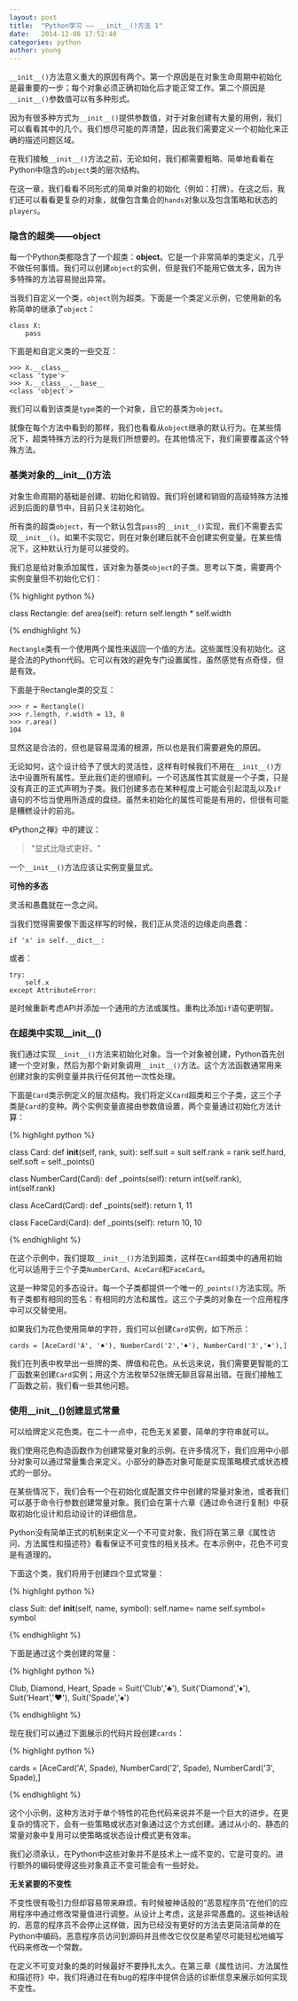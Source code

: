 ```yaml
---
layout: post
title:  "Python学习 —— __init__()方法 1"
date:   2014-12-08 17:52:40
categories: python
author: young
---
```


`__init__()`方法意义重大的原因有两个。第一个原因是在对象生命周期中初始化是最重要的一步；每个对象必须正确初始化后才能正常工作。第二个原因是`__init__()`参数值可以有多种形式。

因为有很多种方式为`__init__()`提供参数值，对于对象创建有大量的用例，我们可以看看其中的几个。我们想尽可能的弄清楚，因此我们需要定义一个初始化来正确的描述问题区域。

在我们接触`__init__()`方法之前，无论如何，我们都需要粗略、简单地看看在Python中隐含的`object`类的层次结构。

在这一章，我们看看不同形式的简单对象的初始化（例如：打牌）。在这之后，我们还可以看看更复杂的对象，就像包含集合的`hands`对象以及包含策略和状态的`players`。

### **隐含的超类——object**

每一个Python类都隐含了一个超类：**object**。它是一个非常简单的类定义，几乎不做任何事情。我们可以创建`object`的实例，但是我们不能用它做太多，因为许多特殊的方法容易抛出异常。

当我们自定义一个类，`object`则为超类。下面是一个类定义示例，它使用新的名称简单的继承了`object`：

    class X:
        pass

下面是和自定义类的一些交互：

    >>> X.__class__
    <class 'type'>
    >>> X.__class__.__base__
    <class 'object'>

我们可以看到该类是`type`类的一个对象，且它的基类为`object`。

就像在每个方法中看到的那样，我们也看看从`object`继承的默认行为。在某些情况下，超类特殊方法的行为是我们所想要的。在其他情况下，我们需要覆盖这个特殊方法。

### **基类对象的__init__()方法**

对象生命周期的基础是创建、初始化和销毁。我们将创建和销毁的高级特殊方法推迟到后面的章节中，目前只关注初始化。

所有类的超类`object`，有一个默认包含`pass`的`__init__()`实现，我们不需要去实现`__init__()`。如果不实现它，则在对象创建后就不会创建实例变量。在某些情况下，这种默认行为是可以接受的。

我们总是给对象添加属性，该对象为基类`object`的子类。思考以下类，需要两个实例变量但不初始化它们：

{% highlight python %}

class Rectangle:
    def area(self):
        return self.length * self.width

{% endhighlight %}

`Rectangle`类有一个使用两个属性来返回一个值的方法。这些属性没有初始化。这是合法的Python代码。它可以有效的避免专门设置属性，虽然感觉有点奇怪，但是有效。

下面是于Rectangle类的交互：

    >>> r = Rectangle()
    >>> r.length, r.width = 13, 8
    >>> r.area()
    104

显然这是合法的，但也是容易混淆的根源，所以也是我们需要避免的原因。

无论如何，这个设计给予了很大的灵活性，这样有时候我们不用在`__init__()`方法中设置所有属性。至此我们走的很顺利。一个可选属性其实就是一个子类，只是没有真正的正式声明为子类。我们创建多态在某种程度上可能会引起混乱以及`if`语句的不恰当使用所造成的盘绕。虽然未初始化的属性可能是有用的，但很有可能是糟糕设计的前兆。

《Python之禅》中的建议：

> "显式比隐式更好。"

一个`__init__()`方法应该让实例变量显式。

**可怜的多态**

灵活和愚蠢就在一念之间。

当我们觉得需要像下面这样写的时候，我们正从灵活的边缘走向愚蠢：

    if 'x' in self.__dict__:

或者：

    try:
        self.x
    except AttributeError:

是时候重新考虑API并添加一个通用的方法或属性。重构比添加`if`语句更明智。

### **在超类中实现__init__()**

我们通过实现`__init__()`方法来初始化对象。当一个对象被创建，Python首先创建一个空对象，然后为那个新对象调用`__init__()`方法。这个方法函数通常用来创建对象的实例变量并执行任何其他一次性处理。

下面是`Card`类示例定义的层次结构。我们将定义`Card`超类和三个子类，这三个子类是`Card`的变种。两个实例变量直接由参数值设置，两个变量通过初始化方法计算：

{% highlight python %}

class Card:
    def  __init__(self, rank, suit):
        self.suit = suit
        self.rank = rank
        self.hard, self.soft = self._points()

class NumberCard(Card):
    def _points(self):
        return int(self.rank), int(self.rank)

class AceCard(Card):
    def _points(self):
        return 1, 11

class FaceCard(Card):
    def _points(self):
        return 10, 10

{% endhighlight %}

在这个示例中，我们提取`__init__()`方法到超类，这样在`Card`超类中的通用初始化可以适用于三个子类`NumberCard`、`AceCard`和`FaceCard`。

这是一种常见的多态设计。每一个子类都提供一个唯一的`_points()`方法实现。所有子类都有相同的签名：有相同的方法和属性。这三个子类的对象在一个应用程序中可以交替使用。

如果我们为花色使用简单的字符，我们可以创建`Card`实例，如下所示：

    cards = [AceCard('A', '♠'), NumberCard('2','♠'), NumberCard('3','♠'),]

我们在列表中枚举出一些牌的类、牌值和花色。从长远来说，我们需要更智能的工厂函数来创建`Card`实例；用这个方法枚举52张牌无聊且容易出错。在我们接触工厂函数之前，我们看一些其他问题。

### **使用__init__()创建显式常量**

可以给牌定义花色类。在二十一点中，花色无关紧要，简单的字符串就可以。

我们使用花色构造函数作为创建常量对象的示例。在许多情况下，我们应用中小部分对象可以通过常量集合来定义。小部分的静态对象可能是实现策略模式或状态模式的一部分。

在某些情况下，我们会有一个在初始化或配置文件中创建的常量对象池，或者我们可以基于命令行参数创建常量对象。我们会在第十六章《通过命令进行复制》中获取初始化设计和启动设计的详细信息。

Python没有简单正式的机制来定义一个不可变对象，我们将在第三章《属性访问、方法属性和描述符》看看保证不可变性的相关技术。在本示例中，花色不可变是有道理的。

下面这个类，我们将用于创建四个显式常量：

{% highlight python %}

class Suit:
    def __init__(self, name, symbol):
        self.name= name
        self.symbol= symbol

{% endhighlight %}

下面是通过这个类创建的常量：

{% highlight python %}

Club, Diamond, Heart, Spade = Suit('Club','♣'), Suit('Diamond','♦'),
Suit('Heart','♥'), Suit('Spade','♠')

{% endhighlight %}

现在我们可以通过下面展示的代码片段创建`cards`：

{% highlight python %}

cards = [AceCard('A', Spade), NumberCard('2', Spade), NumberCard('3', Spade),]

{% endhighlight %}

这个小示例，这种方法对于单个特性的花色代码来说并不是一个巨大的进步。在更复杂的情况下，会有一些策略或状态对象通过这个方式创建。通过从小的、静态的常量对象中复用可以使策略或状态设计模式更有效率。

我们必须承认，在Python中这些对象并不是技术上一成不变的，它是可变的。进行额外的编码使得这些对象真正不变可能会有一些好处。

**无关紧要的不变性**

不变性很有吸引力但却容易带来麻烦。有时候被神话般的“恶意程序员”在他们的应用程序中通过修改常量值进行调整。从设计上考虑，这是非常愚蠢的。这些神话般的、恶意的程序员不会停止这样做，因为已经没有更好的方法去更简洁简单的在Python中编码。恶意程序员访问到源码并且修改它仅仅是希望尽可能轻松地编写代码来修改一个常数。

在定义不可变对象的类的时候最好不要挣扎太久。在第三章《属性访问、方法属性和描述符》中，我们将通过在有bug的程序中提供合适的诊断信息来展示如何实现不变性。





